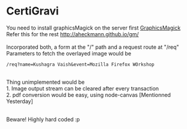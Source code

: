 # CertiGravi
You need to install graphicsMagick on the server first [GraphicsMagick](http://www.graphicsmagick.org/)<br/>Refer this for the rest http://aheckmann.github.io/gm/
<br/><br/>
Incorporated both, a form at the "/" path and a request route at "/req"<br/>
Parameters to fetch the overlayed image would be <br/>
```
/req?name=Kushagra Vaish&event=Mozilla Firefox WOrkshop
```
<br/>
Thing unimplemented would be
<br/>1. Image output stream can be cleared after every transaction
<br/>2. pdf conversion would be easy, using node-canvas [Mentionned Yesterday]

<br/> Beware! Highly hard coded :p
